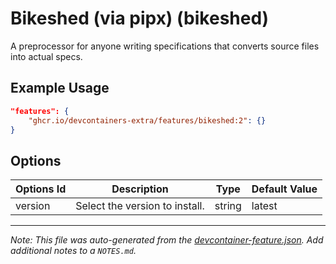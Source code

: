
# Bikeshed (via pipx) (bikeshed)

A preprocessor for anyone writing specifications that converts source files into actual specs.

## Example Usage

```json
"features": {
    "ghcr.io/devcontainers-extra/features/bikeshed:2": {}
}
```

## Options

| Options Id | Description | Type | Default Value |
|-----|-----|-----|-----|
| version | Select the version to install. | string | latest |



---

_Note: This file was auto-generated from the [devcontainer-feature.json](devcontainer-feature.json).  Add additional notes to a `NOTES.md`._
